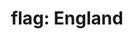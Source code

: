 ---
layout: smileys&emotion
title: "flag: England"
emoji: flag_england
permalink: 🏴󠁧󠁢󠁥󠁮󠁧󠁿.html
image: assets/img/3moji/flag_england.png
---